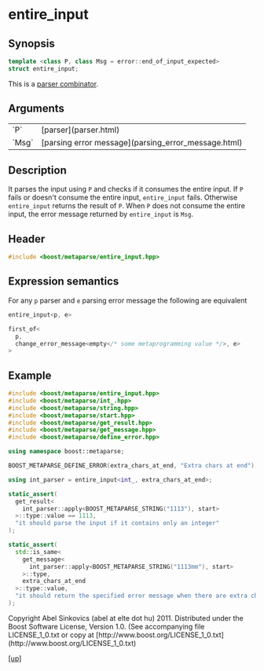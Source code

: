 # entire_input

## Synopsis

```cpp
template <class P, class Msg = error::end_of_input_expected>
struct entire_input;
```

This is a [parser combinator](parser_combinator.html).

## Arguments

<table cellpadding='0' cellspacing='0'>
  <tr>
    <td>`P`</td>
    <td>[parser](parser.html)</td>
  </tr>
  <tr>
    <td>`Msg`</td>
    <td>[parsing error message](parsing_error_message.html)</td>
  </tr>
</table>

## Description

It parses the input using `P` and checks if it consumes the entire input. If `P`
fails or doesn't consume the entire input, `entire_input` fails. Otherwise
`entire_input` returns the result of `P`. When `P` does not consume the entire
input, the error message returned by `entire_input` is `Msg`.

## Header

```cpp
#include <boost/metaparse/entire_input.hpp>
```

## Expression semantics

For any `p` parser and `e` parsing error message the following are equivalent

```cpp
entire_input<p, e>

first_of<
  p,
  change_error_message<empty</* some metaprogramming value */>, e>
>
```

## Example

```cpp
#include <boost/metaparse/entire_input.hpp>
#include <boost/metaparse/int_.hpp>
#include <boost/metaparse/string.hpp>
#include <boost/metaparse/start.hpp>
#include <boost/metaparse/get_result.hpp>
#include <boost/metaparse/get_message.hpp>
#include <boost/metaparse/define_error.hpp>

using namespace boost::metaparse;

BOOST_METAPARSE_DEFINE_ERROR(extra_chars_at_end, "Extra chars at end");

using int_parser = entire_input<int_, extra_chars_at_end>;

static_assert(
  get_result<
    int_parser::apply<BOOST_METAPARSE_STRING("1113"), start>
  >::type::value == 1113,
  "it should parse the input if it contains only an integer"
);

static_assert(
  std::is_same<
    get_message<
      int_parser::apply<BOOST_METAPARSE_STRING("1113mm"), start>
    >::type,
    extra_chars_at_end
  >::type::value,
  "it should return the specified error message when there are extra characters"
);
```

<p class="copyright">
Copyright Abel Sinkovics (abel at elte dot hu) 2011.
Distributed under the Boost Software License, Version 1.0.
(See accompanying file LICENSE_1_0.txt or copy at
[http://www.boost.org/LICENSE_1_0.txt](http://www.boost.org/LICENSE_1_0.txt)
</p>

[[up]](reference.html)

